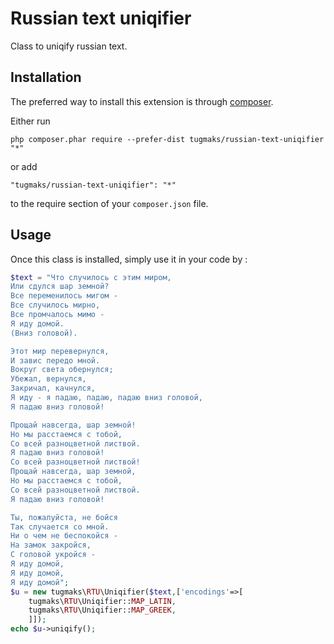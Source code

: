 Russian text uniqifier
======================
Class to uniqify russian text.

Installation
------------

The preferred way to install this extension is through [composer](http://getcomposer.org/download/).

Either run

```
php composer.phar require --prefer-dist tugmaks/russian-text-uniqifier "*"
```

or add

```
"tugmaks/russian-text-uniqifier": "*"
```

to the require section of your `composer.json` file.


Usage
-----

Once this class is installed, simply use it in your code by  :

```php
$text = "Что случилось с этим миром,
Или сдулся шар земной?
Все переменилось мигом -
Все случилось мирно,
Все промчалось мимо -
Я иду домой.
(Вниз головой).

Этот мир перевернулся,
И завис передо мной.
Вокруг света обернулся;
Убежал, вернулся,
Закричал, качнулся,
Я иду - я падаю, падаю, падаю вниз головой,
Я падаю вниз головой!

Прощай навсегда, шар земной!
Но мы расстаемся с тобой,
Со всей разноцветной листвой.
Я падаю вниз головой!
Со всей разноцветной листвой!
Прощай навсегда, шар земной,
Но мы расстаемся с тобой,
Со всей разноцветной листвой.
Я падаю вниз головой!

Ты, пожалуйста, не бойся
Так случается со мной.
Ни о чем не беспокойся -
На замок закройся,
С головой укройся -
Я иду домой,
Я иду домой,
Я иду домой";
$u = new tugmaks\RTU\Uniqifier($text,['encodings'=>[
    tugmaks\RTU\Uniqifier::MAP_LATIN,
    tugmaks\RTU\Uniqifier::MAP_GREEK,
    ]]);
echo $u->uniqify();
```